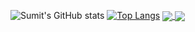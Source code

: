 ![Sumit's GitHub stats](https://github-readme-stats.vercel.app/api?username=Sumit-nepal&show_icons=true&theme=radical)
[![Top Langs](https://github-readme-stats.vercel.app/api/top-langs/?username=Sumit-nepal&layout=compact)](https://github.com/Sumit-nepal/github-readme-stats)
<a href="https://github.com/Sumit-nepal/github-readme-stats">
  <img align="center" src="https://github-readme-stats.vercel.app/api/pin/?username=Sumit-nepal&repo=github-readme-stats" />
</a>
<a href="https://github.com/Sumit-nepal/convoychat">
  <img align="center" src="https://github-readme-stats.vercel.app/api/pin/?username=Sumit-nepal&repo=convoychat" />
</a>

